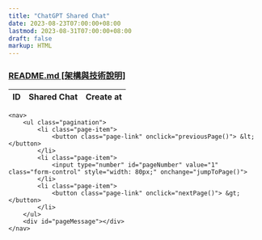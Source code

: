 ```yaml
---
title: "ChatGPT Shared Chat"
date: 2023-08-23T07:00:00+08:00
lastmod: 2023-08-31T07:00:00+08:00
draft: false
markup: HTML
---
```

<!DOCTYPE html>
<html lang="en">
<head>
    <meta charset="UTF-8">
    <meta name="viewport" content="width=device-width, initial-scale=1.0">
    <title>Shared Chat</title>
    <!-- Bootstrap CSS -->
    <link href="https://maxcdn.bootstrapcdn.com/bootstrap/4.5.2/css/bootstrap.min.css" rel="stylesheet">
</head>
<body>
<h3><a href="../readme/">README.md [架構與技術說明]</a></h3>
<div class="container mt-5">
    <table class="table table-bordered">
        <thead>
            <tr>
                <th>ID</th>
                <th>Shared Chat</th>
                <th>Create at</th>
            </tr>
        </thead>
        <tbody id="userTable"></tbody>
    </table>
    
    <nav>
        <ul class="pagination">
            <li class="page-item">
                <button class="page-link" onclick="previousPage()"> &lt; </button>
            </li>
            <li class="page-item">
                <input type="number" id="pageNumber" value="1" class="form-control" style="width: 80px;" onchange="jumpToPage()">
            </li>
            <li class="page-item">
                <button class="page-link" onclick="nextPage()"> &gt; </button>
            </li>
        </ul>
        <div id="pageMessage"></div>
    </nav>
</div>

<!-- Bootstrap JS, Popper.js, and jQuery -->
<script src="https://code.jquery.com/jquery-3.5.1.slim.min.js"></script>
<script src="https://cdn.jsdelivr.net/npm/@popperjs/core@2.9.3/dist/umd/popper.min.js"></script>
<script src="https://maxcdn.bootstrapcdn.com/bootstrap/4.5.2/js/bootstrap.min.js"></script>

<!-- Custom JS -->
<script>
    let currentPage = 1;
    const totalPages = 10;  // This value can be dynamically set if the API provides the total pages information

    function loadUsers(page) {
        fetchData(`http://localhost:8080/sharedlinks?page_id=${page}&page_size=10`, page)
        .catch(error => {
            console.error('Error:', error);
            if (error.message === 'Failed to fetch') {
                return fetchData(`https://raw.githubusercontent.com/YuanData/urlhash/main/sharedlinks/page_id_${page}.json`, page);
            } else {
                throw error;
            }
        })
        .catch(error => console.error('Error:', error));
    }

    function fetchData(url, page) {
        return fetch(url)
        .then(response => response.json())
        .then(data => {
            let tableBody = document.getElementById("userTable");
            tableBody.innerHTML = '';
            data.forEach(resp => {
                tableBody.innerHTML += `
                    <tr>
                        <td>${resp.id}</td>
                        <td><a href="https://chat.openai.com/share/${resp.urlhash}" target="_blank">${resp.name}</a></td>
                        <td>${resp.created_at.substring(0, 19)}</td>
                    </tr>
                `;
            });

            document.getElementById("pageNumber").value = page;
        });
    }


    function nextPage() {
        if(currentPage < totalPages) {
            currentPage++;
            loadUsers(currentPage);
            document.getElementById("pageMessage").innerText = "";
        } else {
            document.getElementById("pageMessage").innerText = "已經到最後頁";
        }
    }

    function previousPage() {
        if(currentPage > 1) {
            currentPage--;
            loadUsers(currentPage);
            document.getElementById("pageMessage").innerText = "";
        } else {
            document.getElementById("pageMessage").innerText = "已經到第1頁";
        }
    }

    function jumpToPage() {
        const desiredPage = Number(document.getElementById("pageNumber").value);
        if(desiredPage >= 1 && desiredPage <= totalPages) {
            currentPage = desiredPage;
            loadUsers(currentPage);
            document.getElementById("pageMessage").innerText = "";
        } else if (desiredPage < 1) {
            document.getElementById("pageMessage").innerText = "已經到第1頁";
        } else {
            document.getElementById("pageMessage").innerText = "已經到最後頁";
        }
    }

    // Load the first page by default
    loadUsers(1);
</script>
</body>
</html>
